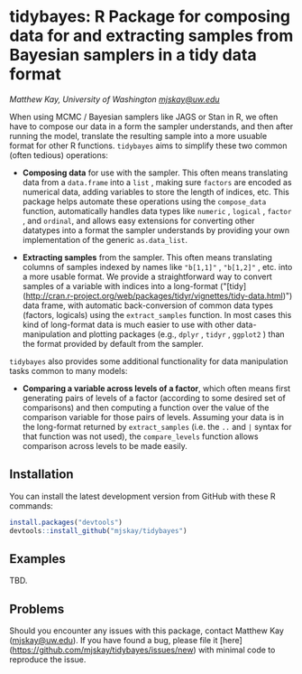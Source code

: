 # tidybayes: R Package for composing data for and extracting samples from Bayesian samplers in a tidy data format 

_Matthew Kay, University of Washington <mjskay@uw.edu>_

When using MCMC / Bayesian samplers like JAGS or Stan in R, we often have
to compose our data in a form the sampler understands, and then after
running the model, translate the resulting sample into a more usuable
format for other R functions. `tidybayes` aims to simplify these two common 
(often tedious) operations:

* __Composing data__ for use with the sampler. This often means translating
  data from a `data.frame` into a `list` , making sure `factors` are encoded as
  numerical data, adding variables to store the length of indices, etc. This
  package helps automate these operations using the `compose_data` function,
  automatically handles data types like `numeric` , `logical` , `factor` , and `ordinal`, 
  and allows easy extensions for converting other datatypes into a format the
  sampler understands by providing your own implementation of the generic `as.data_list`.

* __Extracting samples__ from the sampler. This often means translating
  columns of samples indexed by names like `"b[1,1]"` , `"b[1,2]"` , etc. into a
  more usable format. We provide a straightforward way to convert samples of a
  variable with indices into a long-format ("[tidy]
  (http://cran.r-project.org/web/packages/tidyr/vignettes/tidy-data.html)") data
  frame, with automatic back-conversion of common data types (factors, logicals)
  using the `extract_samples` function. In most cases this kind of long-format
  data is much easier to use with other data-manipulation and plotting packages
  (e.g., `dplyr` , `tidyr` , `ggplot2` ) than the format provided by default from
  the sampler.
  
`tidybayes` also provides some additional functionality for data manipulation
tasks common to many models:

* __Comparing a variable across levels of a factor__, which often means first
  generating pairs of levels of a factor (according to some desired set of 
  comparisons) and then computing a function over the value of the comparison
  variable for those pairs of levels. Assuming your data is in the long-format
  returned by `extract_samples` (i.e. the `..` and `|` syntax for that 
  function was not used), the `compare_levels` function allows comparison
  across levels to be made easily.

## Installation

You can install the latest development version from GitHub with these R
commands:

```r
install.packages("devtools")
devtools::install_github("mjskay/tidybayes")
```

## Examples

TBD.

## Problems

Should you encounter any issues with this package, contact Matthew Kay
(<mjskay@uw.edu>). If you have found a bug, please file it [here]
(https://github.com/mjskay/tidybayes/issues/new) with minimal code to reproduce
the issue.

